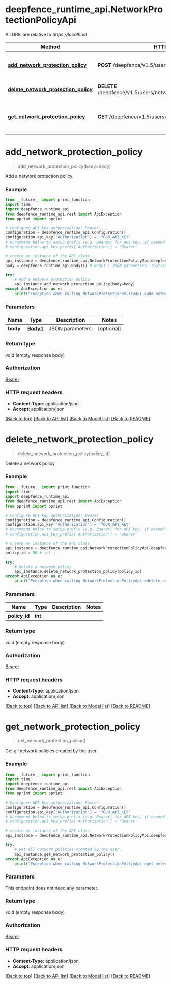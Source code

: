# deepfence_runtime_api.NetworkProtectionPolicyApi

All URIs are relative to *https://localhost*

Method | HTTP request | Description
------------- | ------------- | -------------
[**add_network_protection_policy**](NetworkProtectionPolicyApi.md#add_network_protection_policy) | **POST** /deepfence/v1.5/users/network_protection_policy | Add a network protection policy.
[**delete_network_protection_policy**](NetworkProtectionPolicyApi.md#delete_network_protection_policy) | **DELETE** /deepfence/v1.5/users/network_protection_policy/{policy_id} | Delete a network policy
[**get_network_protection_policy**](NetworkProtectionPolicyApi.md#get_network_protection_policy) | **GET** /deepfence/v1.5/users/network_protection_policy | Get all network policies created by the user.


# **add_network_protection_policy**
> add_network_protection_policy(body=body)

Add a network protection policy.

 

### Example
```python
from __future__ import print_function
import time
import deepfence_runtime_api
from deepfence_runtime_api.rest import ApiException
from pprint import pprint

# Configure API key authorization: Bearer
configuration = deepfence_runtime_api.Configuration()
configuration.api_key['Authorization'] = 'YOUR_API_KEY'
# Uncomment below to setup prefix (e.g. Bearer) for API key, if needed
# configuration.api_key_prefix['Authorization'] = 'Bearer'

# create an instance of the API class
api_instance = deepfence_runtime_api.NetworkProtectionPolicyApi(deepfence_runtime_api.ApiClient(configuration))
body = deepfence_runtime_api.Body1() # Body1 | JSON parameters. (optional)

try:
    # Add a network protection policy.
    api_instance.add_network_protection_policy(body=body)
except ApiException as e:
    print("Exception when calling NetworkProtectionPolicyApi->add_network_protection_policy: %s\n" % e)
```

### Parameters

Name | Type | Description  | Notes
------------- | ------------- | ------------- | -------------
 **body** | [**Body1**](Body1.md)| JSON parameters. | [optional] 

### Return type

void (empty response body)

### Authorization

[Bearer](../README.md#Bearer)

### HTTP request headers

 - **Content-Type**: application/json
 - **Accept**: application/json

[[Back to top]](#) [[Back to API list]](../README.md#documentation-for-api-endpoints) [[Back to Model list]](../README.md#documentation-for-models) [[Back to README]](../README.md)

# **delete_network_protection_policy**
> delete_network_protection_policy(policy_id)

Delete a network policy

 

### Example
```python
from __future__ import print_function
import time
import deepfence_runtime_api
from deepfence_runtime_api.rest import ApiException
from pprint import pprint

# Configure API key authorization: Bearer
configuration = deepfence_runtime_api.Configuration()
configuration.api_key['Authorization'] = 'YOUR_API_KEY'
# Uncomment below to setup prefix (e.g. Bearer) for API key, if needed
# configuration.api_key_prefix['Authorization'] = 'Bearer'

# create an instance of the API class
api_instance = deepfence_runtime_api.NetworkProtectionPolicyApi(deepfence_runtime_api.ApiClient(configuration))
policy_id = 56 # int | 

try:
    # Delete a network policy
    api_instance.delete_network_protection_policy(policy_id)
except ApiException as e:
    print("Exception when calling NetworkProtectionPolicyApi->delete_network_protection_policy: %s\n" % e)
```

### Parameters

Name | Type | Description  | Notes
------------- | ------------- | ------------- | -------------
 **policy_id** | **int**|  | 

### Return type

void (empty response body)

### Authorization

[Bearer](../README.md#Bearer)

### HTTP request headers

 - **Content-Type**: application/json
 - **Accept**: application/json

[[Back to top]](#) [[Back to API list]](../README.md#documentation-for-api-endpoints) [[Back to Model list]](../README.md#documentation-for-models) [[Back to README]](../README.md)

# **get_network_protection_policy**
> get_network_protection_policy()

Get all network policies created by the user.

### Example
```python
from __future__ import print_function
import time
import deepfence_runtime_api
from deepfence_runtime_api.rest import ApiException
from pprint import pprint

# Configure API key authorization: Bearer
configuration = deepfence_runtime_api.Configuration()
configuration.api_key['Authorization'] = 'YOUR_API_KEY'
# Uncomment below to setup prefix (e.g. Bearer) for API key, if needed
# configuration.api_key_prefix['Authorization'] = 'Bearer'

# create an instance of the API class
api_instance = deepfence_runtime_api.NetworkProtectionPolicyApi(deepfence_runtime_api.ApiClient(configuration))

try:
    # Get all network policies created by the user.
    api_instance.get_network_protection_policy()
except ApiException as e:
    print("Exception when calling NetworkProtectionPolicyApi->get_network_protection_policy: %s\n" % e)
```

### Parameters
This endpoint does not need any parameter.

### Return type

void (empty response body)

### Authorization

[Bearer](../README.md#Bearer)

### HTTP request headers

 - **Content-Type**: application/json
 - **Accept**: application/json

[[Back to top]](#) [[Back to API list]](../README.md#documentation-for-api-endpoints) [[Back to Model list]](../README.md#documentation-for-models) [[Back to README]](../README.md)

